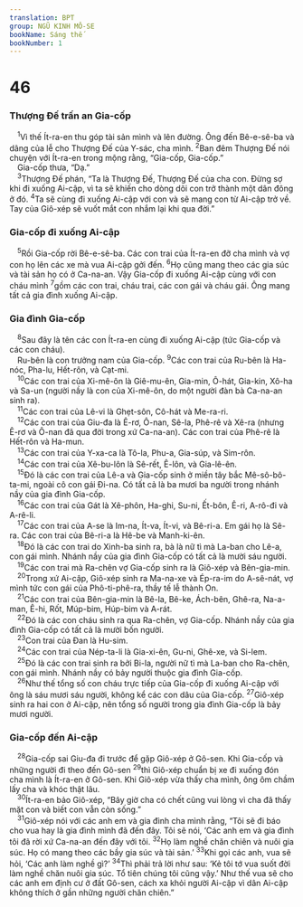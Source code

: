 ```yaml
---
translation: BPT
group: NGŨ KINH MÔ-SE
bookName: Sáng thế 
bookNumber: 1
---
```


<div class="title"><h1>46</h1><h3>Thượng Đế trấn an Gia-cốp</h3></div>
<span class="verse sa_46_1"> <sup>1</sup>Vì thế Ít-ra-en thu góp tài sản mình và lên đường. Ông đến Bê-e-sê-ba và dâng của lễ cho Thượng Đế của Y-sác, cha mình.</span>
<span class="verse sa_46_2"><sup>2</sup>Ban đêm Thượng Đế nói chuyện với Ít-ra-en trong mộng rằng, “Gia-cốp, Gia-cốp.”<br/> Gia-cốp thưa, “Dạ.”<br/></span>
<span class="verse sa_46_3"> <sup>3</sup>Thượng Đế phán, “Ta là Thượng Đế, Thượng Đế của cha con. Đừng sợ khi đi xuống Ai-cập, vì ta sẽ khiến cho dòng dõi con trở thành một dân đông ở đó.</span>
<span class="verse sa_46_4"><sup>4</sup>Ta sẽ cùng đi xuống Ai-cập với con và sẽ mang con từ Ai-cập trở về. Tay của Giô-xép sẽ vuốt mắt con nhắm lại khi qua đời.”<br/></span>
<div class="title"><h3>Gia-cốp đi xuống Ai-cập</h3></div>
<span class="verse sa_46_5"> <sup>5</sup>Rồi Gia-cốp rời Bê-e-sê-ba. Các con trai của Ít-ra-en đỡ cha mình và vợ con họ lên các xe mà vua Ai-cập gởi đến.</span>
<span class="verse sa_46_6"><sup>6</sup>Họ cũng mang theo các gia súc và tài sản họ có ở Ca-na-an. Vậy Gia-cốp đi xuống Ai-cập cùng với con cháu mình</span>
<span class="verse sa_46_7"><sup>7</sup>gồm các con trai, cháu trai, các con gái và cháu gái. Ông mang tất cả gia đình xuống Ai-cập.<br/></span>
<div class="title"><h3>Gia đình Gia-cốp</h3></div>
<span class="verse sa_46_8"> <sup>8</sup>Sau đây là tên các con Ít-ra-en cùng đi xuống Ai-cập (tức Gia-cốp và các con cháu).<br/> Ru-bên là con trưởng nam của Gia-cốp.</span>
<span class="verse sa_46_9"><sup>9</sup>Các con trai của Ru-bên là Ha-nóc, Pha-lu, Hết-rôn, và Cạt-mi.<br/></span>
<span class="verse sa_46_10"> <sup>10</sup>Các con trai của Xi-mê-ôn là Giê-mu-ên, Gia-min, Ô-hát, Gia-kin, Xô-ha và Sa-un (người nầy là con của Xi-mê-ôn, do một người đàn bà Ca-na-an sinh ra).<br/></span>
<span class="verse sa_46_11"> <sup>11</sup>Các con trai của Lê-vi là Ghẹt-sôn, Cô-hát và Me-ra-ri.<br/></span>
<span class="verse sa_46_12"> <sup>12</sup>Các con trai của Giu-đa là Ê-rơ, Ô-nan, Sê-la, Phê-rê và Xê-ra (nhưng Ê-rơ và Ô-nan đã qua đời trong xứ Ca-na-an). Các con trai của Phê-rê là Hết-rôn và Ha-mun.<br/></span>
<span class="verse sa_46_13"> <sup>13</sup>Các con trai của Y-xa-ca là Tô-la, Phu-a, Gia-súp, và Sim-rôn.<br/></span>
<span class="verse sa_46_14"> <sup>14</sup>Các con trai của Xê-bu-lôn là Sê-rết, Ê-lôn, và Gia-lê-ên.<br/></span>
<span class="verse sa_46_15"> <sup>15</sup>Đó là các con trai của Lê-a và Gia-cốp sinh ở miền tây bắc Mê-sô-bô-ta-mi, ngoài cô con gái Đi-na. Có tất cả là ba mươi ba người trong nhánh nầy của gia đình Gia-cốp.<br/></span>
<span class="verse sa_46_16"> <sup>16</sup>Các con trai của Gát là Xê-phôn, Ha-ghi, Su-ni, Ết-bôn, Ê-ri, A-rô-đi và A-rê-li.<br/></span>
<span class="verse sa_46_17"> <sup>17</sup>Các con trai của A-se là Im-na, Ít-va, Ít-vi, và Bê-ri-a. Em gái họ là Sê-ra. Các con trai của Bê-ri-a là Hê-be và Manh-ki-ên.<br/></span>
<span class="verse sa_46_18"> <sup>18</sup>Đó là các con trai do Xinh-ba sinh ra, bà là nữ tì mà La-ban cho Lê-a, con gái mình. Nhánh nầy của gia đình Gia-cốp có tất cả là mười sáu người.<br/></span>
<span class="verse sa_46_19"> <sup>19</sup>Các con trai mà Ra-chên vợ Gia-cốp sinh ra là Giô-xép và Bên-gia-min.<br/></span>
<span class="verse sa_46_20"> <sup>20</sup>Trong xứ Ai-cập, Giô-xép sinh ra Ma-na-xe và Ép-ra-im do A-sê-nát, vợ mình tức con gái của Phô-ti-phê-ra, thầy tế lễ thành On.<br/></span>
<span class="verse sa_46_21"> <sup>21</sup>Các con trai của Bên-gia-min là Bê-la, Bê-ke, Ách-bên, Ghê-ra, Na-a-man, Ê-hi, Rốt, Múp-bim, Húp-bim và A-rát.<br/></span>
<span class="verse sa_46_22"> <sup>22</sup>Đó là các con cháu sinh ra qua Ra-chên, vợ Gia-cốp. Nhánh nầy của gia đình Gia-cốp có tất cả là mười bốn người.<br/></span>
<span class="verse sa_46_23"> <sup>23</sup>Con trai của Đan là Hu-sim.<br/></span>
<span class="verse sa_46_24"> <sup>24</sup>Các con trai của Nép-ta-li là Gia-xi-ên, Gu-ni, Ghê-xe, và Si-lem.<br/></span>
<span class="verse sa_46_25"> <sup>25</sup>Đó là các con trai sinh ra bởi Bi-la, người nữ tì mà La-ban cho Ra-chên, con gái mình. Nhánh nầy có bảy người thuộc gia đình Gia-cốp.<br/></span>
<span class="verse sa_46_26"> <sup>26</sup>Như thế tổng số con cháu trực tiếp của Gia-cốp đi xuống Ai-cập với ông là sáu mươi sáu người, không kể các con dâu của Gia-cốp.</span>
<span class="verse sa_46_27"><sup>27</sup>Giô-xép sinh ra hai con ở Ai-cập, nên tổng số người trong gia đình Gia-cốp là bảy mươi người.<br/></span>
<div class="title"><h3>Gia-cốp đến Ai-cập</h3></div>
<span class="verse sa_46_28"> <sup>28</sup>Gia-cốp sai Giu-đa đi trước để gặp Giô-xép ở Gô-sen. Khi Gia-cốp và những người đi theo đến Gô-sen</span>
<span class="verse sa_46_29"><sup>29</sup>thì Giô-xép chuẩn bị xe đi xuống đón cha mình là Ít-ra-en ở Gô-sen. Khi Giô-xép vừa thấy cha mình, ông ôm chầm lấy cha và khóc thật lâu.<br/></span>
<span class="verse sa_46_30"> <sup>30</sup>Ít-ra-en bảo Giô-xép, “Bây giờ cha có chết cũng vui lòng vì cha đã thấy mặt con và biết con vẫn còn sống.”<br/></span>
<span class="verse sa_46_31"> <sup>31</sup>Giô-xép nói với các anh em và gia đình cha mình rằng, “Tôi sẽ đi báo cho vua hay là gia đình mình đã đến đây. Tôi sẽ nói, ‘Các anh em và gia đình tôi đã rời xứ Ca-na-an đến đây với tôi.</span>
<span class="verse sa_46_32"><sup>32</sup>Họ làm nghề chăn chiên và nuôi gia súc. Họ có mang theo các bầy gia súc và tài sản.’</span>
<span class="verse sa_46_33"><sup>33</sup>Khi gọi các anh, vua sẽ hỏi, ‘Các anh làm nghề gì?’</span>
<span class="verse sa_46_34"><sup>34</sup>Thì phải trả lời như sau: ‘Kẻ tôi tớ vua suốt đời làm nghề chăn nuôi gia súc. Tổ tiên chúng tôi cũng vậy.’ Như thế vua sẽ cho các anh em định cư ở đất Gô-sen, cách xa khỏi người Ai-cập vì dân Ai-cập không thích ở gần những người chăn chiên.”<br/></span>
